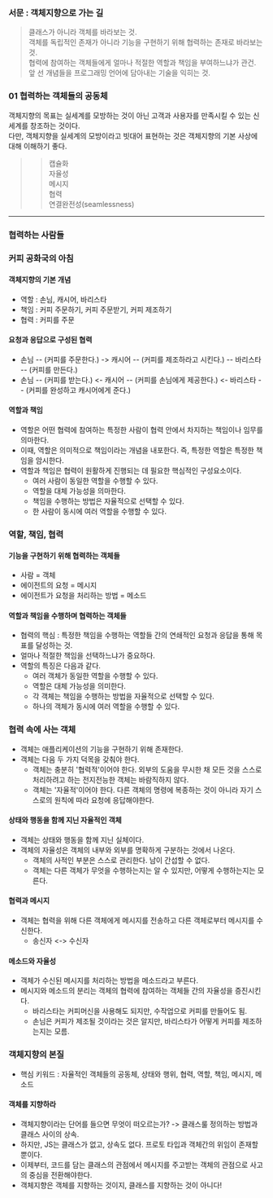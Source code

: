 ### 서문 : 객체지향으로 가는 길
>클래스가 아니라 객체를 바라보는 것.<br>
>객체를 독립적인 존재가 아니라 기능을 구현하기 위해 협력하는 존재로 바라보는 것.<br>
>협력에 참여하는 객체들에게 얼마나 적절한 역할과 책임을 부여하느냐가 관건.<br>
>앞 선 개념들을 프로그래밍 언어에 담아내는 기술을 익히는 것.<br>

### 01 협력하는 객체들의 공동체
객체지향의 목표는 실세계를 모방하는 것이 아닌 고객과 사용자를 만족시킬 수 있는 신세계를 창조하는 것이다.</br>
다만, 객체지향을 실세계의 모방이라고 빗대어 표현하는 것은 객체지향의 기본 사상에 대해 이해하기 좋다.
>>캡슐화</br>
>>자율성</br>
>>메시지</br>
>>협력</br>
>>연결완전성(seamlessness)</br>

-----------------------------

### 협력하는 사람들

### 커피 공화국의 아침
#### 객체지향의 기본 개념
- 역할 : 손님, 캐시어, 바리스타
- 책임 : 커피 주문하기, 커피 주문받기, 커피 제조하기
- 협력 : 커피를 주문

#### 요청과 응답으로 구성된 협력
- 손님 -- (커피를 주문한다.) -> 캐시어 -- (커피를 제조하라고 시킨다.) -- 바리스타 -- (커피를 만든다.)
- 손님 -- (커피를 받는다.) <- 캐시어 -- (커피를 손님에게 제공한다.) <- 바리스타 -- (커피를 완성하고 캐시어에게 준다.)

#### 역할과 책임
- 역할은 어떤 협력에 참여하는 특정한 사람이 협력 안에서 차지하는 책임이나 임무를 의마한다.
- 이때, 역할은 의미적으로 책임이라는 개념을 내포한다. 즉, 특정한 역할은 특정한 책임을 암시한다.
- 역할과 책임은 협력이 원활하게 진행되는 데 필요한 핵심적인 구성요소이다.
  - 여러 사람이 동일한 역할을 수행할 수 있다.
  - 역할을 대체 가능성을 의마한다.
  - 책임을 수행하는 방법은 자율적으로 선택할 수 있다.
  - 한 사람이 동시에 여러 역할을 수행할 수 있다.
  
  
### 역할, 책임, 협력
#### 기능을 구현하기 위해 협력하는 객체들
- 사람 = 객체
- 에이전트의 요청 = 메시지
- 에이전트가 요청을 처리하는 방법 = 메소드

#### 역할과 책임을 수행하며 협력하는 객체들
- 협력의 핵심 : 특정한 책임을 수행하는 역할들 간의 연쇄적인 요청과 응답을 통해 목표를 달성하는 것.
- 얼마나 적절한 책임을 선택하느냐가 중요하다.
- 역할의 특징은 다음과 같다.
  - 여러 객체가 동일한 역할을 수행할 수 있다.
  - 역할은 대체 가능성을 의미한다.
  - 각 객체는 책임을 수행하는 방법을 자율적으로 선택할 수 있다.
  - 하나의 객체가 동시에 여러 역할을 수행할 수 있다.
  
### 협력 속에 사는 객체
- 객체는 애플리케이션의 기능을 구현하기 위해 존재한다.
- 객체는 다음 두 가지 덕목을 갖춰야 한다.
  - 객체는 충분히 '협력적'이어야 한다. 외부의 도움을 무시한 채 모든 것을 스스로 처리하려고 하는 전지전능한 객체는 바람직하지 않다.
  - 객체는 '자율적'이어야 한다. 다른 객체의 명령에 복종하는 것이 아니라 자기 스스로의 원칙에 따라 요청에 응답해야한다.
  
#### 상태와 행동을 함께 지닌 자율적인 객체
- 객체는 상태와 행동을 함께 지닌 실체이다.
- 객체의 자율성은 객체의 내부와 외부를 명확하게 구분하는 것에서 나온다.
  - 객체의 사적인 부분은 스스로 관리한다. 남이 간섭할 수 없다.
  - 객체는 다른 객체가 무엇을 수행하는지는 알 수 있지만, 어떻게 수행하는지는 모른다.
  
#### 협력과 메시지
- 객체는 협력을 위해 다른 객체에게 메시지를 전송하고 다른 객체로부터 메시지를 수신한다.
  - 송신자 <-> 수신자
  
#### 메소드와 자율성
- 객체가 수신된 메시지를 처리하는 방법을 메소드라고 부른다.
- 메시지와 메소드의 분리는 객체의 협력에 참여하는 객체들 간의 자율성을 증진시킨다.
  - 바리스타는 커피머신을 사용해도 되지만, 수작업으로 커피를 만들어도 됨.
  - 손님은 커피가 제조될 것이라는 것은 알지만, 바리스타가 어떻게 커피를 제조하는지는 모름.

### 객체지향의 본질
- 핵심 키워드 : 자율적인 객체들의 공동체, 상태와 행위, 협력, 역할, 책임, 메시지, 메소드

#### 객체를 지향하라
- 객체지향이라는 단어를 들으면 무엇이 떠오르는가? -> 클래스룰 정의하는 방법과 클래스 사이의 상속.
- 하지만, JS는 클래스가 없고, 상속도 없다. 프로토 타입과 객체간의 위임이 존재할 뿐이다.
- 이제부터, 코드를 담는 클래스의 관점에서 메시지를 주고받는 객체의 관점으로 사고의 중심을 전환해야한다.
- 객체지향은 객체를 지향하는 것이지, 클래스를 지향하는 것이 아니다!

